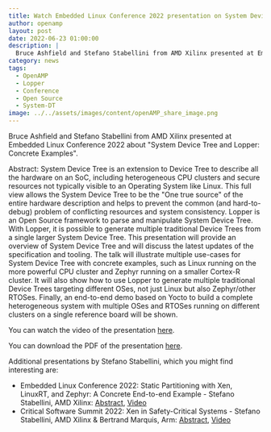 ```yaml
---
title: Watch Embedded Linux Conference 2022 presentation on System Device Tree and Lopper
author: openamp
layout: post
date: 2022-06-23 01:00:00
description: |
  Bruce Ashfield and Stefano Stabellini from AMD Xilinx presented at Embedded Linux Conference 2022 about "System Device Tree and Lopper: Concrete Examples"
category: news
tags:
  - OpenAMP
  - Lopper
  - Conference
  - Open Source
  - System-DT
image: ../../assets/images/content/openAMP_share_image.png
---
```


Bruce Ashfield and Stefano Stabellini from AMD Xilinx presented at Embedded Linux Conference 2022 about "System Device Tree and Lopper: Concrete Examples".

Abstract:
System Device Tree is an extension to Device Tree to describe all the hardware on an SoC, including heterogeneous CPU clusters and secure resources not typically visible to an Operating System like Linux. This full view allows the System Device Tree to be the "One true source" of the entire hardware description and helps to prevent the common (and hard-to-debug) problem of conflicting resources and system consistency. Lopper is an Open Source framework to parse and manipulate System Device Tree. With Lopper, it is possible to generate multiple traditional Device Trees from a single larger System Device Tree. This presentation will provide an overview of System Device Tree and will discuss the latest updates of the specification and tooling. The talk will illustrate multiple use-cases for System Device Tree with concrete examples, such as Linux running on the more powerful CPU cluster and Zephyr running on a smaller Cortex-R cluster. It will also show how to use Lopper to generate multiple traditional Device Trees targeting different OSes, not just Linux but also Zephyr/other RTOSes. Finally, an end-to-end demo based on Yocto to build a complete heterogeneous system with multiple OSes and RTOSes running on different clusters on a single reference board will be shown.

You can watch the video of the presentation [here](https://www.youtube.com/watch?v=m8wh0pT_P-c&list=PLbzoR-pLrL6r8ZZ_3KT5dYt6yhL3V_Ig4&index=37).

You can download the PDF of the presentation [here](https://static.sched.com/hosted_files/ossna2022/d9/Lopper%20ELCNA%202022.pdf).

Additional presentations by Stefano Stabellini, which you might find interesting are:

- Embedded Linux Conference 2022: Static Partitioning with Xen, LinuxRT, and Zephyr: A Concrete End-to-end Example - Stefano Stabellini, AMD Xilinx: [Abstract](https://ossna2022.sched.com/event/11NqZ/static-partitioning-with-xen-linuxrt-and-zephyr-a-concrete-end-to-end-example-stefano-stabellini-amd?iframe=no), [Video](https://www.youtube.com/watch?v=CiELAJCuHJg&list=PLbzoR-pLrL6r8ZZ_3KT5dYt6yhL3V_Ig4&index=35)
- Critical Software Summit 2022: Xen in Safety-Critical Systems - Stefano Stabellini, AMD Xilinx & Bertrand Marquis, Arm: [Abstract](https://ossna2022.sched.com/event/11Nua/xen-in-safety-critical-systems-stefano-stabellini-amd-bertrand-marquis-arm?iframe=no), [Video](https://www.youtube.com/watch?v=SHo-gCZH5rg&list=PLbzoR-pLrL6pR0cSMlk3Lz3ncNbP21AB0&index=5)

